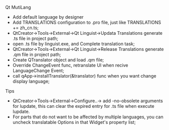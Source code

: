 Qt MutiLang
- Add default language by designer
- Add TRANSLATIONS configuration to .pro file, just like TRANSLATIONS += zh_cn.ts;
- QtCreator->Tools->External->Qt Linguist->Updata Translations   generate .ts file in project path; 
- open .ts file by linguist.exe, and Complete translation task;
- QtCreator->Tools->External->Qt Linguist->Release Translations   generate .qm file in project path; 
- Create QTranslator object and load .qm file;
- Override ChangeEvent func, retranslate UI when recive LanguageChange Event;
- call qApp->installTranslator(&translator) func when you want change display language;

Tips
- QtCreator->Tools->External->Configure..-> add -no-obsolete arguments for lupdate, this can clear the expired entry for .ts file when execute lupdate.
- For parts that do not want to be affected by multiple languages, you can uncheck  translatable Options in that Widget's property list;